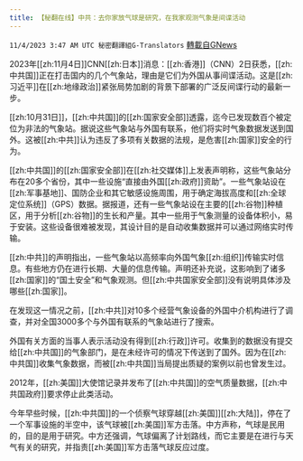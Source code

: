 ```yaml
---
title: 【秘翻在线】中共：去你家放气球是研究，在我家观测气象是间谍活动
---
```

`11/4/2023 3:47 AM UTC 秘密翻譯組G-Translators` [轉載自GNews](https://gnews.org/articles/1919710)

2023年[[zh:11月4日]]CNN[[zh:日本]]消息：[[zh:香港]]（CNN）2日获悉，[[zh:中共国]]正在打击国内的几个气象站，理由是它们为外国从事间谍活动。这是[[zh:习近平]]在[[zh:地缘政治]]紧张局势加剧的背景下部署的广泛反间谍行动的最新一步。

[[zh:10月31日]]，[[zh:中共国]]的[[zh:国家安全部]]透露，迄今已发现数百个被定位为非法的气象站。据说这些气象站与外国有联系，他们将实时气象数据发送到国外。这被[[zh:中共]]认为违反了多项有关数据的法规，是危害[[zh:国家]]安全的行为。

[[zh:中共国]]的[[zh:国家安全部]]在[[zh:社交媒体]]上发表声明称，这些气象站分布在20多个省份，其中一些设施“直接由外国[[zh:政府]]资助”。一些气象站设在[[zh:军事基地]]、国防企业和其它敏感设施周围，用于确定海拔高度和[[zh:全球定位系统]]（GPS）数据。据报道，还有一些气象站设在主要的[[zh:谷物]]种植区，用于分析[[zh:谷物]]的生长和产量。其中一些用于气象测量的设备体积小，易于安装。这些设备很难被发现，其设计目的是自动收集数据并可以通过网络实时传输。

[[zh:中共]]的声明指出，一些气象站以高频率向外国气象[[zh:组织]]传输实时信息。有些地方仍在进行长期、大量的信息传输。声明还补充说，这影响到了诸多[[zh:国家]]的“国土安全”和气象观测。但[[zh:中共国家安全部]]没有说明具体涉及哪些[[zh:国家]]。

在发现这一情况之前，[[zh:中共]]对10多个经营气象设备的外国中介机构进行了调查，并对全国3000多个与外国有联系的气象站进行了搜索。

外国有关方面的当事人表示活动没有得到[[zh:行政]]许可。收集到的数据没有提交给[[zh:中共国]]的气象部门，是在未经许可的情况下传送到了国外。因为在[[zh:中共国]]收集气象数据，而被[[zh:中共国]]当局提出质疑的案例以前也曾发生过。

2012年，[[zh:美国]]大使馆记录并发布了[[zh:中共国]]的空气质量数据，[[zh:中共国政府]]要求停止此类活动。

今年早些时候，[[zh:中共国]]的一个侦察气球穿越[[zh:美国]][[zh:大陆]]，停在了一个军事设施的半空中，该气球被[[zh:美国]]军方击落。中方声称，气球是民用的，目的是用于研究。中方还强调，气球偏离了计划路线，而它主要是在进行与天气有关的研究，并指责[[zh:美国]]军方击落气球反应过度。
